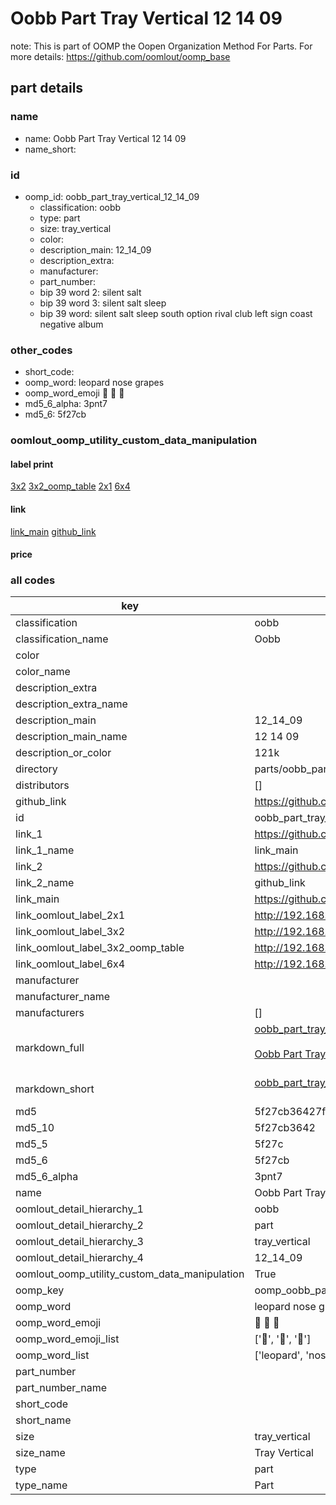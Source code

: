 # Oobb Part Tray Vertical 12 14 09  

note: This is part of OOMP the Oopen Organization Method For Parts. For more details: https://github.com/oomlout/oomp_base

##  part details





### name
* name: Oobb Part Tray Vertical 12 14 09
* name_short: 
### id
* oomp_id: oobb_part_tray_vertical_12_14_09
  * classification: oobb
  * type: part
  * size: tray_vertical
  * color: 
  * description_main: 12_14_09
  * description_extra: 
  * manufacturer: 
  * part_number: 
  * bip 39 word 2: silent salt
  * bip 39 word 3: silent salt sleep
  * bip 39 word: silent salt sleep south option rival club left sign coast negative album

### other_codes
* short_code: 
* oomp_word: leopard nose grapes
* oomp_word_emoji :leopard: :nose: :grapes:
* md5_6_alpha: 3pnt7
* md5_6: 5f27cb






### oomlout_oomp_utility_custom_data_manipulation
#### label print
[3x2](http://192.168.1.245:1112/?label=oomp%203pnt7)
[3x2_oomp_table](http://192.168.1.107:1112/?label=oomp%203pnt7)
[2x1](http://192.168.1.242:1112/?label=oomp%203pnt7)
[6x4](http://192.168.1.55:1112/?label=oomp%203pnt7)    

#### link

[link_main](https://github.com/oomlout/oomlout_oomp_current_version_messy/tree/main/parts/oobb_part_tray_vertical_12_14_09) [github_link](https://github.com/oomlout/oomlout_oomp_part_src/tree/main/parts/oobb_part_tray_vertical_12_14_09)                             

#### price







### all codes 
| key | value |  
| --- | --- |  
| classification | oobb |  
| classification_name | Oobb |  
| color |  |  
| color_name |  |  
| description_extra |  |  
| description_extra_name |  |  
| description_main | 12_14_09 |  
| description_main_name | 12 14 09 |  
| description_or_color | 121k |  
| directory | parts/oobb_part_tray_vertical_12_14_09 |  
| distributors | [] |  
| github_link | https://github.com/oomlout/oomlout_oomp_part_src/tree/main/parts/oobb_part_tray_vertical_12_14_09 |  
| id | oobb_part_tray_vertical_12_14_09 |  
| link_1 | https://github.com/oomlout/oomlout_oomp_current_version_messy/tree/main/parts/oobb_part_tray_vertical_12_14_09 |  
| link_1_name | link_main |  
| link_2 | https://github.com/oomlout/oomlout_oomp_part_src/tree/main/parts/oobb_part_tray_vertical_12_14_09 |  
| link_2_name | github_link |  
| link_main | https://github.com/oomlout/oomlout_oomp_current_version_messy/tree/main/parts/oobb_part_tray_vertical_12_14_09 |  
| link_oomlout_label_2x1 | http://192.168.1.242:1112/?label=oomp%203pnt7 |  
| link_oomlout_label_3x2 | http://192.168.1.245:1112/?label=oomp%203pnt7 |  
| link_oomlout_label_3x2_oomp_table | http://192.168.1.107:1112/?label=oomp%203pnt7 |  
| link_oomlout_label_6x4 | http://192.168.1.55:1112/?label=oomp%203pnt7 |  
| manufacturer |  |  
| manufacturer_name |  |  
| manufacturers | [] |  
| markdown_full | [oobb_part_tray_vertical_12_14_09](https://github.com/oomlout/oomlout_oomp_current_version_messy/tree/main/parts/oobb_part_tray_vertical_12_14_09)<br>[](https://github.com/oomlout/oomlout_oomp_current_version_messy/tree/main/parts/oobb_part_tray_vertical_12_14_09)<br>[Oobb Part Tray Vertical 12 14 09](https://github.com/oomlout/oomlout_oomp_current_version_messy/tree/main/parts/oobb_part_tray_vertical_12_14_09)<br><br> |  
| markdown_short | [oobb_part_tray_vertical_12_14_09](https://github.com/oomlout/oomlout_oomp_current_version_messy/tree/main/parts/oobb_part_tray_vertical_12_14_09)<br><br> |  
| md5 | 5f27cb36427f2586eacddd03966fae43 |  
| md5_10 | 5f27cb3642 |  
| md5_5 | 5f27c |  
| md5_6 | 5f27cb |  
| md5_6_alpha | 3pnt7 |  
| name | Oobb Part Tray Vertical 12 14 09 |  
| oomlout_detail_hierarchy_1 | oobb |  
| oomlout_detail_hierarchy_2 | part |  
| oomlout_detail_hierarchy_3 | tray_vertical |  
| oomlout_detail_hierarchy_4 | 12_14_09 |  
| oomlout_oomp_utility_custom_data_manipulation | True |  
| oomp_key | oomp_oobb_part_tray_vertical_12_14_09 |  
| oomp_word | leopard nose grapes |  
| oomp_word_emoji | :leopard: :nose: :grapes: |  
| oomp_word_emoji_list | [':leopard:', ':nose:', ':grapes:'] |  
| oomp_word_list | ['leopard', 'nose', 'grapes'] |  
| part_number |  |  
| part_number_name |  |  
| short_code |  |  
| short_name |  |  
| size | tray_vertical |  
| size_name | Tray Vertical |  
| type | part |  
| type_name | Part |  

